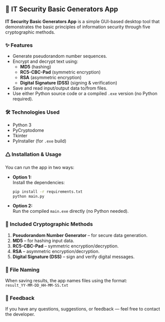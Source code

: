 ## 🔐 IT Security Basic Generators App

**IT Security Basic Generators App** is a simple GUI-based desktop tool that demonstrates the basic principles of information security through five cryptographic methods.

### ✨ Features

- Generate pseudorandom number sequences.
- Encrypt and decrypt text using:
  - **MD5** (hashing)
  - **RC5-CBC-Pad** (symmetric encryption)
  - **RSA** (asymmetric encryption)
  - **Digital Signature (DSS)** (signing & verification)
- Save and read input/output data to/from files.
- Use either Python source code or a compiled `.exe` version (no Python required).

### 🛠️ Technologies Used

- Python 3
- PyCryptodome
- Tkinter
- PyInstaller (for `.exe` build)

### 🛆 Installation & Usage

You can run the app in two ways:

- **Option 1:**  
  Install the dependencies:

  ```bash
  pip install -r requirements.txt
  python main.py
  ```

- **Option 2:**  
  Run the compiled `main.exe` directly (no Python needed).

### 🧪 Included Cryptographic Methods

1. **Pseudorandom Number Generator** – for secure data generation.
2. **MD5** – for hashing input data.
3. **RC5-CBC-Pad** – symmetric encryption/decryption.
4. **RSA** – asymmetric encryption/decryption.
5. **Digital Signature (DSS)** – sign and verify digital messages.

### 📂 File Naming

When saving results, the app names files using the format:  
`result_YY-MM-DD_HH-MM-SS.txt`

### 📩 Feedback

If you have any questions, suggestions, or feedback — feel free to contact the developer.
